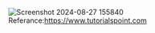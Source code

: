 ![Screenshot 2024-08-27 155840](https://github.com/user-attachments/assets/13ea4420-2467-41c8-b48d-f214f0bdab8a)
Referance:https://www.tutorialspoint.com
